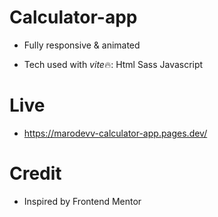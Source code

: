 # Calculator-app

- Fully responsive & animated

- Tech used with *vite*🔥:
  Html
  Sass
  Javascript

# Live

- https://marodevv-calculator-app.pages.dev/

# Credit

- Inspired by Frontend Mentor


